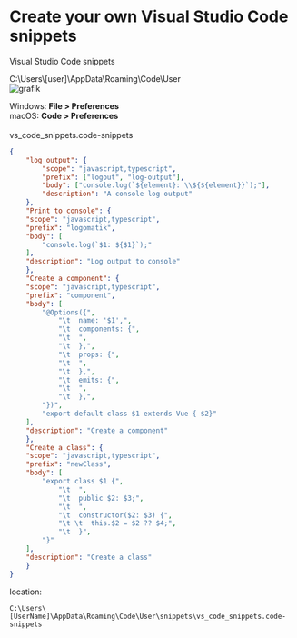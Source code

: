 # Create your own Visual Studio Code snippets

Visual Studio Code snippets

C:\Users\\[user]\AppData\Roaming\Code\User </br>
![grafik](https://user-images.githubusercontent.com/5676113/165905586-888cebb4-526e-41db-b7f7-c678203cb70a.png)

Windows: **File > Preferences** <br />
macOS: **Code > Preferences** <br /> <br />
vs_code_snippets.code-snippets 
```json
{
	"log output": {
		"scope": "javascript,typescript",
		"prefix": ["logout", "log-output"],
		"body": ["console.log(`${element}: \\${${element}}`);"],
		"description": "A console log output"
	},
	"Print to console": {
	"scope": "javascript,typescript",
	"prefix": "logomatik",
	"body": [
		"console.log(`$1: ${$1}`);"
	],
	"description": "Log output to console"
	},
	"Create a component": {
	"scope": "javascript,typescript",
	"prefix": "component",
	"body": [
		"@Options({",
			"\t  name: '$1',",
			"\t  components: {",
			"\t  ",
			"\t  },",
			"\t  props: {",
			"\t  ",
			"\t  },",
			"\t  emits: {",
			"\t  ",	
			"\t  },",
		"})",
		"export default class $1 extends Vue { $2}"
	],
	"description": "Create a component"
	},
	"Create a class": {
	"scope": "javascript,typescript",
	"prefix": "newClass",
	"body": [
		"export class $1 {",
			"\t  ",
			"\t  public $2: $3;",
			"\t  ",
			"\t  constructor($2: $3) {",
			"\t \t  this.$2 = $2 ?? $4;",
			"\t  }",
		"}"
	],
	"description": "Create a class"
	}
}
```
location:
```
C:\Users\[UserName]\AppData\Roaming\Code\User\snippets\vs_code_snippets.code-snippets
```
